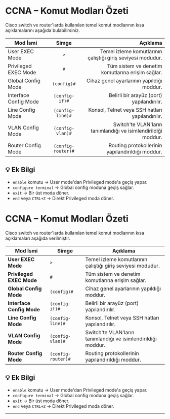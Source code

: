 # CCNA – Komut Modları Özeti

Cisco switch ve router'larda kullanılan temel komut modlarının kısa açıklamalarını aşağıda bulabilirsiniz.

| Mod İsmi                    | Simge             | Açıklama                                                       |
|-----------------------------|:-----------------:|---------------------------------------------------------------:|
| User EXEC Mode              | `>`               | Temel izleme komutlarının çalıştığı giriş seviyesi modudur.    |
| Privileged EXEC Mode        | `#`               | Tüm sistem ve denetim komutlarına erişim sağlar.               |
| Global Config Mode          | `(config)#`       | Cihaz genel ayarlarının yapıldığı moddur.                      |
| Interface Config Mode       | `(config-if)#`    | Belirli bir arayüz (port) yapılandırılır.                      |
| Line Config Mode            | `(config-line)#`  | Konsol, Telnet veya SSH hatları yapılandırılır.                |
| VLAN Config Mode            | `(config-vlan)#`  | Switch'te VLAN'ların tanımlandığı ve isimlendirildiği moddur.  |
| Router Config Mode          | `(config-router)#`| Routing protokollerinin yapılandırıldığı moddur.               |

## 💡 Ek Bilgi

- `enable` komutu → User mode'dan Privileged mode'a geçiş yapar.  
- `configure terminal` → Global config moduna geçiş sağlar.  
- `exit` → Bir üst moda döner.  
- `end` veya `CTRL+Z` → Direkt Privileged moda döner.



# CCNA – Komut Modları Özeti

Cisco switch ve router'larda kullanılan temel komut modlarının kısa açıklamaları aşağıda verilmiştir.

| Mod İsmi                    | Simge             | Açıklama                                                                 |
|----------------------------|------------------|--------------------------------------------------------------------------|
| **User EXEC Mode**         | `>`              | Temel izleme komutlarının çalıştığı giriş seviyesi modudur.             |
| **Privileged EXEC Mode**   | `#`              | Tüm sistem ve denetim komutlarına erişim sağlar.                        |
| **Global Config Mode**     | `(config)#`      | Cihaz genel ayarlarının yapıldığı moddur.                               |
| **Interface Config Mode**  | `(config-if)#`   | Belirli bir arayüz (port) yapılandırılır.                               |
| **Line Config Mode**       | `(config-line)#` | Konsol, Telnet veya SSH hatları yapılandırılır.                         |
| **VLAN Config Mode**       | `(config-vlan)#` | Switch'te VLAN'ların tanımlandığı ve isimlendirildiği moddur.           |
| **Router Config Mode**     | `(config-router)#` | Routing protokollerinin yapılandırıldığı moddur.                     |

## 💡 Ek Bilgi

- `enable` komutu → User mode'dan Privileged mode'a geçiş yapar.  
- `configure terminal` → Global config moduna geçiş sağlar.  
- `exit` → Bir üst moda döner.  
- `end` veya `CTRL+Z` → Direkt Privileged moda döner.

---

